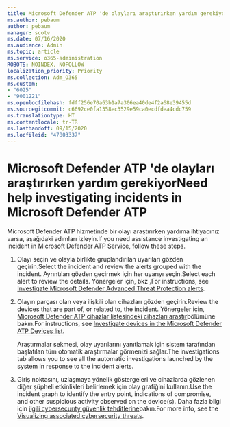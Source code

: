 ```yaml
---
title: Microsoft Defender ATP 'de olayları araştırırken yardım gerekiyor
ms.author: pebaum
author: pebaum
manager: scotv
ms.date: 07/16/2020
ms.audience: Admin
ms.topic: article
ms.service: o365-administration
ROBOTS: NOINDEX, NOFOLLOW
localization_priority: Priority
ms.collection: Adm_O365
ms.custom:
- "6025"
- "9001221"
ms.openlocfilehash: fdff256e70a63b1a7a306ea40de4f2a68e39455d
ms.sourcegitcommit: c6692ce0fa1358ec3529e59ca0ecdfdea4cdc759
ms.translationtype: HT
ms.contentlocale: tr-TR
ms.lasthandoff: 09/15/2020
ms.locfileid: "47803337"
---
```

# <a name="need-help-investigating-incidents-in-microsoft-defender-atp"></a><span data-ttu-id="47c08-102">Microsoft Defender ATP 'de olayları araştırırken yardım gerekiyor</span><span class="sxs-lookup"><span data-stu-id="47c08-102">Need help investigating incidents in Microsoft Defender ATP</span></span>

<span data-ttu-id="47c08-103">Microsoft Defender ATP hizmetinde bir olayı araştırırken yardıma ihtiyacınız varsa, aşağıdaki adımları izleyin.</span><span class="sxs-lookup"><span data-stu-id="47c08-103">If you need assistance investigating an incident in Microsoft Defender ATP Service, follow these steps.</span></span>

1. <span data-ttu-id="47c08-104">Olayı seçin ve olayla birlikte gruplandırılan uyarıları gözden geçirin.</span><span class="sxs-lookup"><span data-stu-id="47c08-104">Select the incident and review the alerts grouped with the incident.</span></span> <span data-ttu-id="47c08-105">Ayrıntıları gözden geçirmek için her uyarıyı seçin.</span><span class="sxs-lookup"><span data-stu-id="47c08-105">Select each alert to review the details.</span></span> <span data-ttu-id="47c08-106">Yönergeler için, bkz [.](https://docs.microsoft.com/windows/security/threat-protection/microsoft-defender-atp/investigate-alerts)</span><span class="sxs-lookup"><span data-stu-id="47c08-106">For instructions, see [Investigate Microsoft Defender Advanced Threat Protection alerts](https://docs.microsoft.com/windows/security/threat-protection/microsoft-defender-atp/investigate-alerts).</span></span>
2. <span data-ttu-id="47c08-107">Olayın parçası olan veya ilişkili olan cihazları gözden geçirin.</span><span class="sxs-lookup"><span data-stu-id="47c08-107">Review the devices that are part of, or related to, the incident.</span></span> <span data-ttu-id="47c08-108">Yönergeler için, [Microsoft Defender ATP cihazlar listesindeki cihazları araştır](https://docs.microsoft.com/windows/security/threat-protection/microsoft-defender-atp/investigate-machines)bölümüne bakın.</span><span class="sxs-lookup"><span data-stu-id="47c08-108">For instructions, see [Investigate devices in the Microsoft Defender ATP Devices list](https://docs.microsoft.com/windows/security/threat-protection/microsoft-defender-atp/investigate-machines).</span></span><br/>
 
    <span data-ttu-id="47c08-109">Araştırmalar sekmesi, olay uyarılarını yanıtlamak için sistem tarafından başlatılan tüm otomatik araştırmalar görmenizi sağlar.</span><span class="sxs-lookup"><span data-stu-id="47c08-109">The investigations tab allows you to see all the automatic investigations launched by the system in response to the incident alerts.</span></span>
3. <span data-ttu-id="47c08-110">Giriş noktasını, uzlaşmaya yönelik göstergeleri ve cihazlarda gözlenen diğer şüpheli etkinlikleri belirlemek için olay grafiğini kullanın.</span><span class="sxs-lookup"><span data-stu-id="47c08-110">Use the incident graph to identify the entry point, indications of compromise, and other suspicious activity observed on the device(s).</span></span> <span data-ttu-id="47c08-111">Daha fazla bilgi için [ilgili cybersecurıty güvenlik tehditlerine](https://docs.microsoft.com/windows/security/threat-protection/microsoft-defender-atp/investigate-incidents#visualizing-associated-cybersecurity-threats)bakın.</span><span class="sxs-lookup"><span data-stu-id="47c08-111">For more info, see the [Visualizing associated cybersecurity threats](https://docs.microsoft.com/windows/security/threat-protection/microsoft-defender-atp/investigate-incidents#visualizing-associated-cybersecurity-threats).</span></span>  
